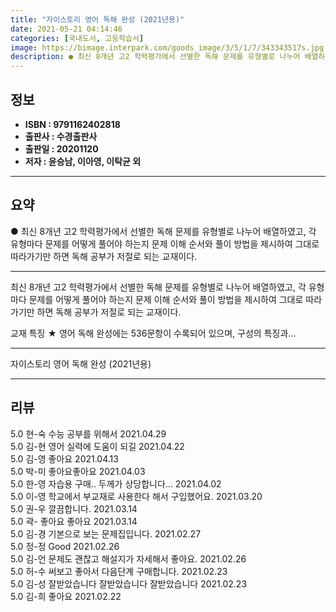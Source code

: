 ```yaml
---
title: "자이스토리 영어 독해 완성 (2021년용)"
date: 2021-05-21 04:14:46
categories: [국내도서, 고등학습서]
image: https://bimage.interpark.com/goods_image/3/5/1/7/343343517s.jpg
description: ● 최신 8개년 고2 학력평가에서 선별한 독해 문제를 유형별로 나누어 배열하였고, 각 유형마다 문제를 어떻게 풀어야 하는지 문제 이해 순서와 풀이 방법을 제시하여 그대로 따라가기만 하면 독해 공부가 저절로 되는 교재이다.
---
```


## **정보**

- **ISBN : 9791162402818**
- **출판사 : 수경출판사**
- **출판일 : 20201120**
- **저자 : 윤승남, 이아영, 이탁균 외**

------



## **요약**

●  최신 8개년 고2 학력평가에서 선별한 독해 문제를 유형별로 나누어 배열하였고, 각 유형마다 문제를 어떻게 풀어야 하는지 문제 이해 순서와 풀이 방법을 제시하여 그대로 따라가기만 하면 독해 공부가 저절로 되는 교재이다.

------

최신 8개년 고2 학력평가에서 선별한 독해 문제를 유형별로 나누어 배열하였고, 각 유형마다 문제를 어떻게 풀어야 하는지 문제 이해 순서와 풀이 방법을 제시하여 그대로 따라가기만 하면 독해 공부가 저절로 되는 교재이다.

교재 특징
★ 영어 독해 완성에는 536문항이 수록되어 있으며, 구성의 특징과... 

------


자이스토리 영어 독해 완성 (2021년용) 

------


## **리뷰** 

5.0 현-숙 수능 공부를 위해서 2021.04.29 <br/>5.0 김-현 영어 실력에 도움이 되길 2021.04.22 <br/>5.0 김-영 좋아요 2021.04.13 <br/>5.0 박-미 좋아요좋아요 2021.04.03 <br/>5.0 한-영 자습용 구매.. 두께가 상당합니다... 2021.04.02 <br/>5.0 이-영 학교에서 부교재로 사용한다 해서 구입했어요.  2021.03.20 <br/>5.0 권-우 깔끔합니다. 2021.03.14 <br/>5.0 곽- 좋아요 좋아요  2021.03.14 <br/>5.0 김-경 기본으로 보는 문제집입니다. 2021.02.27 <br/>5.0 정-정 Good 2021.02.26 <br/>5.0 김-언 문제도 괜찮고 해설지가 자세해서 좋아요. 2021.02.26 <br/>5.0 허-수 써보고 좋아서 다음단계 구매합니다. 2021.02.23 <br/>5.0 김-성 잘받았습니다 잘받았습니다 잘받았습니다  2021.02.23 <br/>5.0 김-희 좋아요 2021.02.22 <br/>